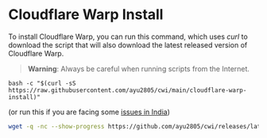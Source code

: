 # Cloudflare Warp Install

To install Cloudflare Warp, you can run this command, which uses *curl* to download the script that will also download the latest released version of Cloudflare Warp.

> **Warning**: Always be careful when running scripts from the Internet.

```
bash -c "$(curl -sS https://raw.githubusercontent.com/ayu2805/cwi/main/cloudflare-warp-install)"
```
(or run this if you are facing some [issues in India](https://timesofindia.indiatimes.com/gadgets-news/github-content-domain-blocked-for-these-indian-users-reports/articleshow/96687992.cms))

```sh
wget -q -nc --show-progress https://github.com/ayu2805/cwi/releases/latest/download/cloudflare-warp-install && bash cloudflare-warp-install && rm cloudflare-warp-install
```
